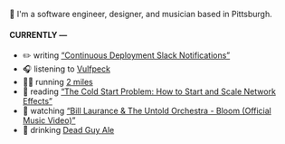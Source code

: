 👋 I'm a software engineer, designer, and musician based in Pittsburgh.

#### CURRENTLY —

* ✏️ writing [“Continuous Deployment Slack Notifications”](https://www.amoscato.com/journal/slack-deploy-notifications/)
* 🎧 listening to [Vulfpeck](https://www.last.fm/music/Vulfpeck/_/All+That%E2%80%99s+Left+of+Me+Is+You)
* 🏃‍♂️ running [2 miles](https://www.strava.com/activities/11040197403)
* 📘 reading [“The Cold Start Problem: How to Start and Scale Network Effects”](https://www.goodreads.com/book/show/55338968-the-cold-start-problem)
* 🍿 watching [“Bill Laurance &amp; The Untold Orchestra - Bloom (Official Music Video)”](https://youtu.be/aOisxXhsXUk)
* 🍺 drinking [Dead Guy Ale](https://untappd.com/user/namoscato/checkin/1356883986)
